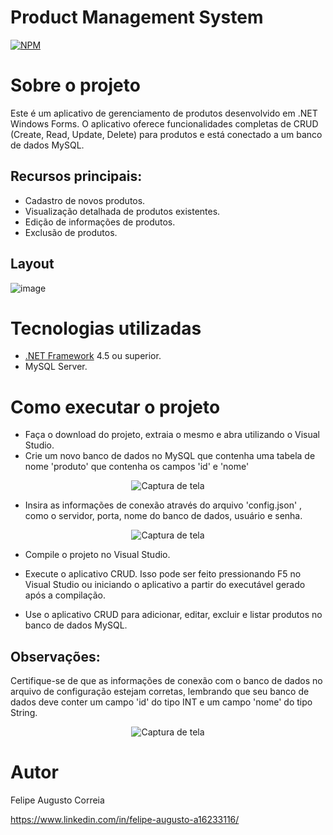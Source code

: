 # Product Management System
[![NPM](https://img.shields.io/npm/l/react)](https://github.com/devsuperior/sds1-wmazoni/blob/master/LICENSE) 

# Sobre o projeto

Este é um aplicativo de gerenciamento de produtos desenvolvido em .NET Windows Forms. O aplicativo oferece funcionalidades completas de CRUD (Create, Read, Update, Delete) para produtos e está conectado a um banco de dados MySQL.

## Recursos principais:
- Cadastro de novos produtos.
- Visualização detalhada de produtos existentes.
- Edição de informações de produtos.
- Exclusão de produtos.

## Layout
![image](https://github.com/Augusto-Felipe/ProductManagementSystem/assets/107811979/16088a56-f0b5-4244-a884-04186c042c94)

# Tecnologias utilizadas
- [.NET Framework](https://dotnet.microsoft.com/download/dotnet-framework) 4.5 ou superior.
- MySQL Server.

# Como executar o projeto
- Faça o download do projeto, extraia o mesmo e abra utilizando o Visual Studio.
- Crie um novo banco de dados no MySQL que contenha uma tabela de nome 'produto' que contenha os campos 'id' e 'nome'
  
<p align="center">
  <img src="https://github.com/Augusto-Felipe/ProductManagementSystem/assets/107811979/bbcea9e3-d6a9-4318-9d33-8d76556949ef" alt="Captura de tela">
</p>

- Insira as informações de conexão através do arquivo 'config.json' , como o servidor, porta, nome do banco de dados, usuário e senha.
  
<p align="center">
  <img src="https://github.com/Augusto-Felipe/ProductManagementSystem/assets/107811979/394ae32c-0ee1-41eb-a443-2312e23239b8" alt="Captura de tela">
</p>
  
- Compile o projeto no Visual Studio.

- Execute o aplicativo CRUD. Isso pode ser feito pressionando F5 no Visual Studio ou iniciando o aplicativo a partir do executável gerado após a compilação.

- Use o aplicativo CRUD para adicionar, editar, excluir e listar produtos no banco de dados MySQL.

## Observações:

Certifique-se de que as informações de conexão com o banco de dados no arquivo de configuração estejam corretas, lembrando que seu banco de dados deve conter um campo 'id' do tipo INT e um campo 'nome' do tipo String.

<p align="center">
  <img src="https://github.com/Augusto-Felipe/ProductManagementSystem/assets/107811979/5bbb21d8-c0e0-4d9c-8959-2e2e555a809d" alt="Captura de tela">
</p>

# Autor

Felipe Augusto Correia

https://www.linkedin.com/in/felipe-augusto-a16233116/


